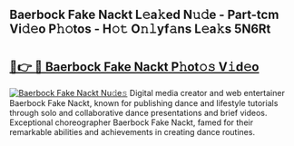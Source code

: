 ## Baerbock Fake Nackt L𝚎a𝚔ed N𝚞𝚍e - Part-tcm Vi𝚍𝚎o P𝚑𝚘tos - H𝚘𝚝 O𝚗𝚕yf𝚊ns L𝚎a𝚔s 5N6Rt

# <h2><a href="http://kfb7hqc.oniu.top/?m=Baerbock+Fake+Nackt">🔗👉 🔴 Baerbock Fake Nackt P𝚑ot𝚘𝚜 V𝚒d𝚎o</a></h2>

[![Baerbock Fake Nackt Nu𝚍e𝚜](https://i.imgur.com/0qMVB7G.gif)](http://kfb7hqc.oniu.top/?m=Baerbock+Fake+Nackt)
Digital media creator and web entertainer Baerbock Fake Nackt, known for publishing dance and lifestyle tutorials through solo and collaborative dance presentations and brief videos. Exceptional choreographer Baerbock Fake Nackt, famed for their remarkable abilities and achievements in creating dance routines.  
